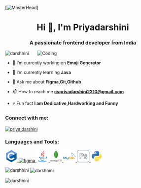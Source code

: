 [![MasterHead](https://strapi.dhiwise.com/uploads/618fa90c201104b94458e1fb_64be4f147e63445528a57d5e_Figma_Dev_Mode_Everything_You_Need_to_Know_OG_Image_830ae3699f.jpg)]
<h1 align="center">Hi 👋, I'm Priyadarshini</h1>
<h3 align="center">A passionate frontend developer from India</h3>
<img align="right" alt="Coding" width="400" src="https://mir-s3-cdn-cf.behance.net/project_modules/disp/601014116770475.6068beff4640a.gif"

<p align="left"> <img src="https://komarev.com/ghpvc/?username=darshhini&label=Profile%20views&color=0e75b6&style=flat" alt="darshhini" /> </p>

- 🔭 I’m currently working on **Emoji Generator**

- 🌱 I’m currently learning **Java**

- 💬 Ask me about **Figma,Git,Github**

- 📫 How to reach me **cspriyadarshini2310@gmail.com**

- ⚡ Fun fact **I am Dedicative,Hardworking and Funny**

<h3 align="left">Connect with me:</h3>
<p align="left">
<a href="https://linkedin.com/in/priya darshini" target="blank"><img align="center" src="https://raw.githubusercontent.com/rahuldkjain/github-profile-readme-generator/master/src/images/icons/Social/linked-in-alt.svg" alt="priya darshini" height="30" width="40" /></a>
</p>

<h3 align="left">Languages and Tools:</h3>
<p align="left"> <a href="https://www.cprogramming.com/" target="_blank" rel="noreferrer"> <img src="https://raw.githubusercontent.com/devicons/devicon/master/icons/c/c-original.svg" alt="c" width="40" height="40"/> </a> <a href="https://www.figma.com/" target="_blank" rel="noreferrer"> <img src="https://www.vectorlogo.zone/logos/figma/figma-icon.svg" alt="figma" width="40" height="40"/> </a> <a href="https://www.java.com" target="_blank" rel="noreferrer"> <img src="https://raw.githubusercontent.com/devicons/devicon/master/icons/java/java-original.svg" alt="java" width="40" height="40"/> </a> <a href="https://www.mongodb.com/" target="_blank" rel="noreferrer"> <img src="https://raw.githubusercontent.com/devicons/devicon/master/icons/mongodb/mongodb-original-wordmark.svg" alt="mongodb" width="40" height="40"/> </a> <a href="https://www.mysql.com/" target="_blank" rel="noreferrer"> <img src="https://raw.githubusercontent.com/devicons/devicon/master/icons/mysql/mysql-original-wordmark.svg" alt="mysql" width="40" height="40"/> </a> <a href="https://www.photoshop.com/en" target="_blank" rel="noreferrer"> <img src="https://raw.githubusercontent.com/devicons/devicon/master/icons/photoshop/photoshop-line.svg" alt="photoshop" width="40" height="40"/> </a> <a href="https://www.python.org" target="_blank" rel="noreferrer"> <img src="https://raw.githubusercontent.com/devicons/devicon/master/icons/python/python-original.svg" alt="python" width="40" height="40"/> </a> </p>

<p><img align="left" src="https://github-readme-stats.vercel.app/api/top-langs?username=darshhini&show_icons=true&locale=en&layout=compact" alt="darshhini" /></p>

<p>&nbsp;<img align="center" src="https://github-readme-stats.vercel.app/api?username=darshhini&show_icons=true&locale=en" alt="darshhini" /></p>

<p><img align="center" src="https://github-readme-streak-stats.herokuapp.com/?user=darshhini&" alt="darshhini" /></p>


